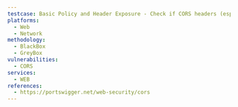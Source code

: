 ```yaml
---
testcase: Basic Policy and Header Exposure - Check if CORS headers (especially Access-Control-Allow-Origin and Access-Control-Allow-Credentials) are present in server responses for API and other resource endpoints; use tools to search for these headers across the application. Web (HTTP/HTTPS) service
platforms: 
  - Web
  - Network
methodology: 
  - BlackBox
  - GreyBox
vulnerabilities:
  - CORS
services:
  - WEB
references:
  - https://portswigger.net/web-security/cors
---
```

